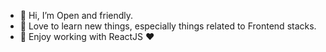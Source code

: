 - 👋 Hi, I’m Open and friendly.
- 👀 Love to learn new things, especially things related to Frontend stacks.
- 💞️ Enjoy working with ReactJS ❤
